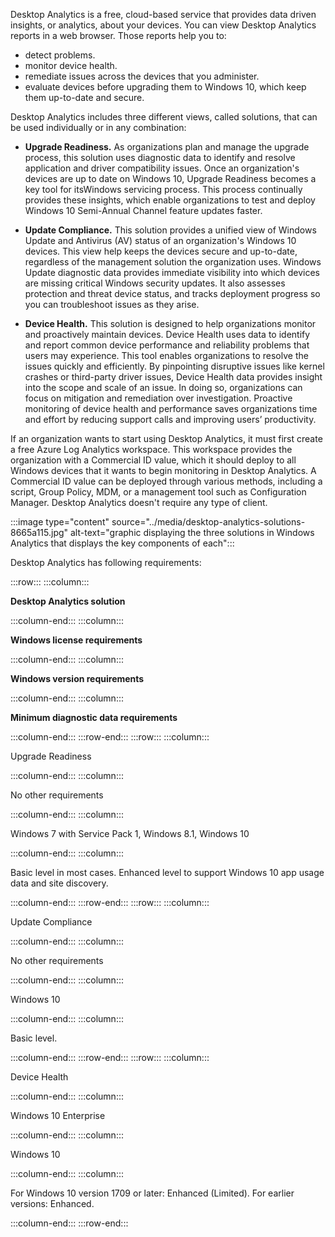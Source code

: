 Desktop Analytics is a free, cloud-based service that provides data driven insights, or analytics, about your devices. You can view Desktop Analytics reports in a web browser. Those reports help you to:

 -  detect problems.
 -  monitor device health.
 -  remediate issues across the devices that you administer.
 -  evaluate devices before upgrading them to Windows 10, which keep them up-to-date and secure.

Desktop Analytics includes three different views, called solutions, that can be used individually or in any combination:

 -  **Upgrade Readiness.** As organizations plan and manage the upgrade process, this solution uses diagnostic data to identify and resolve application and driver compatibility issues. Once an organization's devices are up to date on Windows 10, Upgrade Readiness becomes a key tool for itsWindows servicing process. This process continually provides these insights, which enable organizations to test and deploy Windows 10 Semi-Annual Channel feature updates faster.

 -  **Update Compliance.** This solution provides a unified view of Windows Update and Antivirus (AV) status of an organization's Windows 10 devices. This view help keeps the devices secure and up-to-date, regardless of the management solution the organization uses. Windows Update diagnostic data provides immediate visibility into which devices are missing critical Windows security updates. It also assesses protection and threat device status, and tracks deployment progress so you can troubleshoot issues as they arise.

 -  **Device Health.** This solution is designed to help organizations monitor and proactively maintain devices. Device Health uses data to identify and report common device performance and reliability problems that users may experience. This tool enables organizations to resolve the issues quickly and efficiently. By pinpointing disruptive issues like kernel crashes or third-party driver issues, Device Health data provides insight into the scope and scale of an issue. In doing so, organizations can focus on mitigation and remediation over investigation. Proactive monitoring of device health and performance saves organizations time and effort by reducing support calls and improving users’ productivity.

If an organization wants to start using Desktop Analytics, it must first create a free Azure Log Analytics workspace. This workspace provides the organization with a Commercial ID value, which it should deploy to all Windows devices that it wants to begin monitoring in Desktop Analytics. A Commercial ID value can be deployed through various methods, including a script, Group Policy, MDM, or a management tool such as Configuration Manager. Desktop Analytics doesn't require any type of client.

:::image type="content" source="../media/desktop-analytics-solutions-8665a115.jpg" alt-text="graphic displaying the three solutions in Windows Analytics that displays the key components of each":::


Desktop Analytics has following requirements:

:::row:::
  :::column:::
    

**Desktop Analytics solution**


  :::column-end:::
  :::column:::
    

**Windows license requirements**


  :::column-end:::
  :::column:::
    

**Windows version requirements**


  :::column-end:::
  :::column:::
    

**Minimum diagnostic data requirements**


  :::column-end:::
:::row-end:::
:::row:::
  :::column:::
    

Upgrade Readiness


  :::column-end:::
  :::column:::
    

No other requirements


  :::column-end:::
  :::column:::
    

Windows 7 with Service Pack 1, Windows 8.1, Windows 10


  :::column-end:::
  :::column:::
    

Basic level in most cases. Enhanced level to support Windows 10 app usage data and site discovery.


  :::column-end:::
:::row-end:::
:::row:::
  :::column:::
    

Update Compliance


  :::column-end:::
  :::column:::
    

No other requirements


  :::column-end:::
  :::column:::
    

Windows 10


  :::column-end:::
  :::column:::
    

Basic level.


  :::column-end:::
:::row-end:::
:::row:::
  :::column:::
    

Device Health


  :::column-end:::
  :::column:::
    

Windows 10 Enterprise


  :::column-end:::
  :::column:::
    

Windows 10


  :::column-end:::
  :::column:::
    

For Windows 10 version 1709 or later: Enhanced (Limited). For earlier versions: Enhanced.


  :::column-end:::
:::row-end:::
